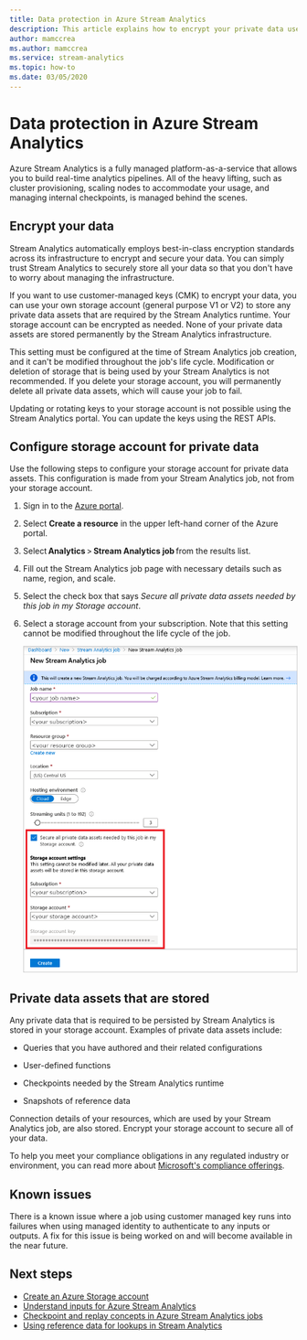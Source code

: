 ```yaml
---
title: Data protection in Azure Stream Analytics
description: This article explains how to encrypt your private data used by an Azure Stream Analytics job.
author: mamccrea
ms.author: mamccrea
ms.service: stream-analytics
ms.topic: how-to
ms.date: 03/05/2020
---
```


# Data protection in Azure Stream Analytics 

Azure Stream Analytics is a fully managed platform-as-a-service that allows you to build real-time analytics pipelines. All of the heavy lifting, such as cluster provisioning, scaling nodes to accommodate your usage, and managing internal checkpoints, is managed behind the scenes.

## Encrypt your data

Stream Analytics automatically employs best-in-class encryption standards across its infrastructure to encrypt and secure your data. You can simply trust Stream Analytics to securely store all your data so that you don't have to worry about managing the infrastructure.

If you want to use customer-managed keys (CMK) to encrypt your data, you can use your own storage account (general purpose V1 or V2) to store any private data assets that are required by the Stream Analytics runtime. Your storage account can be encrypted as needed. None of your private data assets are stored permanently by the Stream Analytics infrastructure. 

This setting must be configured at the time of Stream Analytics job creation, and it can't be modified throughout the job's life cycle. Modification or deletion of storage that is being used by your Stream Analytics is not recommended. If you delete your storage account, you will permanently delete all private data assets, which will cause your job to fail. 

Updating or rotating keys to your storage account is not possible using the Stream Analytics portal. You can update the keys using the REST APIs.


## Configure storage account for private data 

Use the following steps to configure your storage account for private data assets. This configuration is made from your Stream Analytics job, not from your storage account.

1. Sign in to the [Azure portal](https://portal.azure.com/).

1. Select **Create a resource** in the upper left-hand corner of the Azure portal. 

1. Select **Analytics** > **Stream Analytics job** from the results list. 

1. Fill out the Stream Analytics job page with necessary details such as name, region, and scale. 

1. Select the check box that says *Secure all private data assets needed by this job in my Storage account*.

1. Select a storage account from your subscription. Note that this setting cannot be modified throughout the life cycle of the job. 

   ![Private data storage account settings](./media/data-protection/storage-account-create.png)

## Private data assets that are stored

Any private data that is required to be persisted by Stream Analytics is stored in your storage account. Examples of private data assets include: 

* Queries that you have authored and their related configurations  

* User-defined functions 

* Checkpoints needed by the Stream Analytics runtime

* Snapshots of reference data 

Connection details of your resources, which are used by your Stream Analytics job, are also stored. Encrypt your storage account to secure all of your data. 

To help you meet your compliance obligations in any regulated industry or environment, you can read more about [Microsoft's compliance offerings](https://gallery.technet.microsoft.com/Overview-of-Azure-c1be3942). 

## Known issues
There is a known issue where a job using customer managed key runs into failures when using managed identity to authenticate to any inputs or outputs. A fix for this issue is being worked on and will become available in the near future. 

## Next steps

* [Create an Azure Storage account](../storage/common/storage-account-create.md)
* [Understand inputs for Azure Stream Analytics](stream-analytics-add-inputs.md)
* [Checkpoint and replay concepts in Azure Stream Analytics jobs](stream-analytics-concepts-checkpoint-replay.md)
* [Using reference data for lookups in Stream Analytics](stream-analytics-use-reference-data.md)
